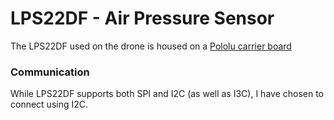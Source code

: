 # LPS22DF - Air Pressure Sensor

The LPS22DF used on the drone is housed on a [Pololu carrier board](https://www.pololu.com/product/2898)

### Communication
While LPS22DF supports both SPI and I2C (as well as I3C), I have chosen to connect using I2C.
